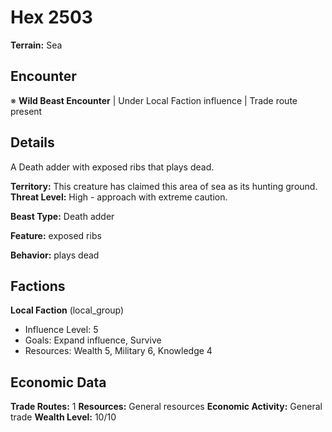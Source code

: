 # Hex 2503

**Terrain:** Sea

## Encounter
※ **Wild Beast Encounter** | Under Local Faction influence | Trade route present

## Details
A Death adder with exposed ribs that plays dead.

**Territory:** This creature has claimed this area of sea as its hunting ground.
**Threat Level:** High - approach with extreme caution.

**Beast Type:** Death adder

**Feature:** exposed ribs

**Behavior:** plays dead

## Factions
**Local Faction** (local_group)
- Influence Level: 5
- Goals: Expand influence, Survive
- Resources: Wealth 5, Military 6, Knowledge 4

## Economic Data
**Trade Routes:** 1
**Resources:** General resources
**Economic Activity:** General trade
**Wealth Level:** 10/10

